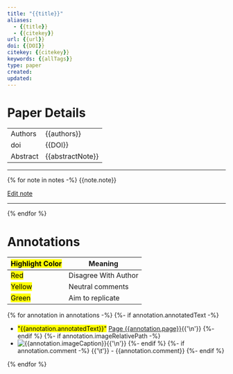 ```yaml
---
title: "{{title}}"
aliases:
  - {{title}}
  - {{citekey}}
url: {{url}}
doi: {{DOI}}
citekey: {{citekey}}
keywords: {{allTags}}
type: paper
created:
updated:
---
```


# Paper Details
|          |                  |
| -------- | ---------------- |
| Authors  | {{authors}}      |
| doi      | {{DOI}}          |
| Abstract | {{abstractNote}} |

---
{% for note in notes -%}
  {{note.note}}

[Edit note]({{note.desktopURI}})

---
{% endfor %}
# Annotations

| <mark class="hltr-grey"> Highlight Color</mark> | Meaning              |
| ----------------------------------------------- | -------------------- |
| <mark class="hltr-red">Red</mark>               | Disagree With Author |
| <mark class="hltr-yellow">Yellow</mark>         | Neutral comments     |
| <mark class="hltr-green">Green</mark>           | Aim to replicate     |

{% for annotation in annotations -%}
  {%- if annotation.annotatedText -%}
- <mark class="hltr-{{annotation.colorCategory | lower}}">"{{annotation.annotatedText}}"</mark> [Page {{annotation.page}}]({{annotation.desktopURI}}){{'\n'}}
  {%- endif %}
  {%- if annotation.imageRelativePath -%}
- ![{{annotation.imageCaption}}]({{annotation.imageRelativePath}}){{'\n'}}
  {%- endif %}
  {%- if annotation.comment -%}
{{'\t'}} - {{annotation.comment}}
  {%- endif %}
  
{% endfor %}

